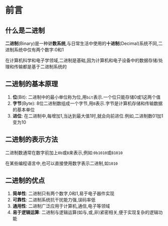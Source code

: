 # 前言

## 什么是二进制

**二进制**(Binary)是一种**计数系统**,与日常生活中使用的**十进制**(Decimal)系统不同,二进制系统中仅有两个数字:0和1

在计算机科学和电子学领域,二进制是基础,因为计算机和电子设备中的数据存储/处理和传输都是基于二进制系统的

## 二进制的基本原理

1. **位**(Bit): 二进制中的最小单位称为位,用``bit``表示.一个位只能存储0或1这两个值
2. **字节**(Byte): 8位二进制数组成一个字节,用`B`表示.字节是计算机存储和传输数据的基本单位
3. **进位**: 在二进制中,每增加1,当达到最大值1时,就会向前进位.例如,二进制数01加1变为10

## 二进制的表示方法

二进制数通常在数字前加上`0b`或`B`来表示,例如:`0b1010`或`B1010`

在某些编程语言中,也可以直接使用数字表示二进制,如`1010`

## 二进制的优点

1. **简单性**: 二进制只有两个数字,0和1,易于电子器件实现
2. **可靠性**: 二进制系统抗干扰能力强,误码率低
3. **通用性**: 二进制广泛应用于计算机,通信,电子等领域
4. **易于逻辑运算**: 二进制与逻辑运算(如与,或,非)紧密相关,便于实现复杂的逻辑功能
